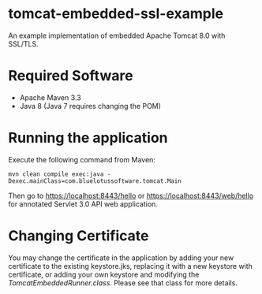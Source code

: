 # tomcat-embedded-ssl-example
An example implementation of embedded Apache Tomcat 8.0 with SSL/TLS.

# Required Software
* Apache Maven 3.3
* Java 8 (Java 7 requires changing the POM)

# Running the application
Execute the following command from Maven:
```
mvn clean compile exec:java -Dexec.mainClass=com.bluelotussoftware.tomcat.Main
```
Then go to <a href="https://localhost:8443/hello">https://localhost:8443/hello</a> or <a href="https://localhost:8443/web/hello">https://localhost:8443/web/hello</a> for annotated Servlet 3.0 API web application.

# Changing Certificate
You may change the certificate in the application by adding your new certificate to the existing keystore.jks, replacing it with a new keystore with certificate, or adding your own keystore and modifying the *TomcatEmbeddedRunner.class*. Please see that class for more details.
